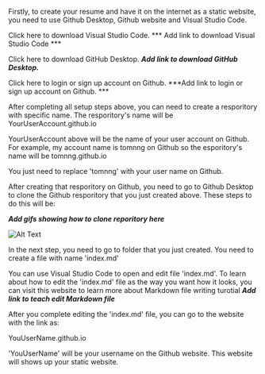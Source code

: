 Firstly, to create your resume and have it on the internet as a static website, you need to use Github Desktop, Github website and Visual Studio Code.

Click here to download Visual Studio Code.  *** Add link to download Visual Studio Code ***

Click here to download GitHub Desktop. ***Add link to download GitHub Desktop.***

Click here to login or sign up account on Github.  ***Add link to login or sign up account on Github. ***


After completing all setup steps above, you can need to create a resporitory with specific name. The resporitory's name will be YourUserAccount.github.io

YourUserAccount above will be the name of your user account on Github. For example, my account name is tomnng on Github so the esporitory's name will be tomnng.github.io

You just need to replace 'tomnng' with your user name on Github.

After creating that resporitory on Github, you need to go to Github Desktop to clone the Github resporitory that you just created above. These steps to do this will be:

***Add gifs showing how to clone reporitory here***

![Alt Text](https://media.giphy.com/media/vFKqnCdLPNOKc/giphy.gif)

In the next step, you need to go to folder that you just created. You need to create a file with name 'index.md'

You can use Visual Studio Code to open and edit file 'index.md'. To learn about how to edit the 'index.md' file as the way you want how it looks, you can visit this website to learn more about Markdown file writing turotial ***Add link to teach edit Markdown file***

After you complete editing the 'index.md' file, you can go to the website with the link as:

YouUserName.github.io

'YouUserName' will be your username on the Github website. This website will shows up your static website.
